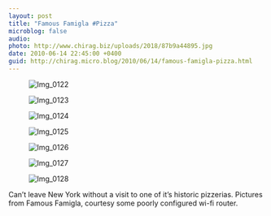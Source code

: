 ```yaml
---
layout: post
title: "Famous Famigla #Pizza"
microblog: false
audio: 
photo: http://www.chirag.biz/uploads/2018/87b9a44895.jpg
date: 2010-06-14 22:45:00 +0400
guid: http://chirag.micro.blog/2010/06/14/famous-famigla-pizza.html
---
```

<figure><img alt="Img_0122" src="http://www.chirag.biz/uploads/2018/01c0d9b2e3.jpg"></figure><figure><img alt="Img_0123" src="http://www.chirag.biz/uploads/2018/c76b949c90.jpg"></figure><figure><img alt="Img_0124" src="http://www.chirag.biz/uploads/2018/c6080cf773.jpg"></figure><figure><img alt="Img_0125" src="http://www.chirag.biz/uploads/2018/9635820a7f.jpg"></figure><figure><img alt="Img_0126" src="http://www.chirag.biz/uploads/2018/20cd001161.jpg"></figure><figure><img alt="Img_0127" src="http://www.chirag.biz/uploads/2018/7a99fa1747.jpg"></figure><figure><img alt="Img_0128" src="http://www.chirag.biz/uploads/2018/87b9a44895.jpg"></figure><p>Can’t leave New York without a visit to one of it’s historic pizzerias. Pictures from Famous Famigla, courtesy some poorly configured wi-fi router.</p>
